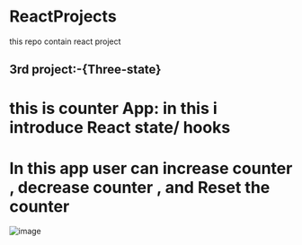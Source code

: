 # ReactProjects
this repo contain react project

## 3rd project:-{Three-state}
# this is counter App: in this i introduce React state/ hooks
# In this app user can increase counter , decrease counter , and Reset the counter
![image](https://user-images.githubusercontent.com/56904422/90327652-739c8900-dfb3-11ea-967e-a7a446e34d31.png)
